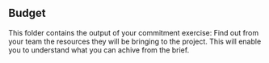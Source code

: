 ## Budget
This folder contains the output of your commitment exercise:
Find out from your team the resources they will be bringing to the project. This will enable you to understand what you can achive from the brief.